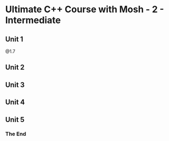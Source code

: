 # Ultimate C++ Course with Mosh - 2 - Intermediate

## Unit 1
@1.7
## Unit 2

## Unit 3

## Unit 4

## Unit 5

### The End

